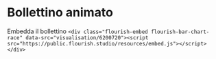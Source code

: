 # Bollettino animato

Embedda il bollettino
`<div class="flourish-embed flourish-bar-chart-race" data-src="visualisation/6200720"><script src="https://public.flourish.studio/resources/embed.js"></script></div>`
